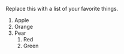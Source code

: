 Replace this with a list of your favorite things.
1. Apple
2. Orange
3. Pear
    1. Red
    2. Green
